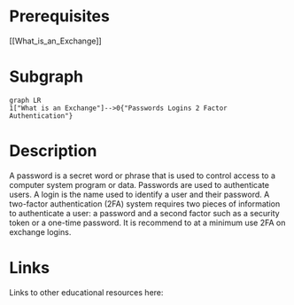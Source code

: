 # Prerequisites
[[What_is_an_Exchange]]

# Subgraph

```mermaid
graph LR
1["What is an Exchange"]-->0{"Passwords Logins 2 Factor Authentication"}
```



# Description
A password is a secret word or phrase that is used to control access to a computer system program or data. Passwords are used to authenticate users. A login is the name used to identify a user and their password. A two-factor authentication (2FA) system requires two pieces of information to authenticate a user: a password and a second factor such as a security token or a one-time password. It is recommend to at a minimum use 2FA on exchange logins. 

# Links
Links to other educational resources here: